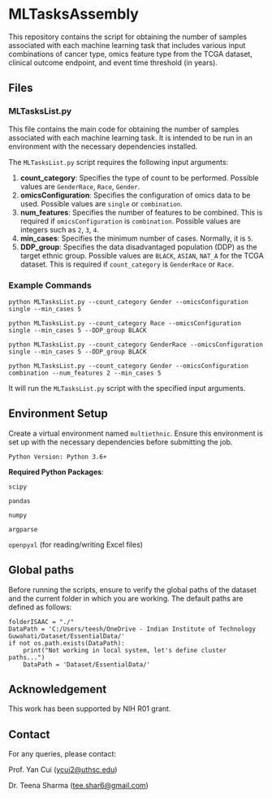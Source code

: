 # MLTasksAssembly

This repository contains the script for obtaining the number of samples associated with each machine learning task that includes various input combinations of cancer type, omics feature type from the TCGA dataset, clinical outcome endpoint, and event time threshold (in years).

## Files

### MLTasksList.py

This file contains the main code for obtaining the number of samples associated with each machine learning task. It is intended to be run in an environment with the necessary dependencies installed.

The `MLTasksList.py` script requires the following input arguments:

1. **count_category**: Specifies the type of count to be performed. Possible values are `GenderRace`, `Race`, `Gender`.
2. **omicsConfiguration**: Specifies the configuration of omics data to be used. Possible values are `single` or `combination`.
3. **num_features**: Specifies the number of features to be combined. This is required if `omicsConfiguration` is `combination`. Possible values are integers such as `2`, `3`, `4`.
4. **min_cases**: Specifies the minimum number of cases. Normally, it is `5`.
5. **DDP_group**: Specifies the data disadvantaged population (DDP) as the target ethnic group. Possible values are `BLACK`, `ASIAN`, `NAT_A` for the TCGA dataset. This is required if `count_category` is `GenderRace` or `Race`.

### Example Commands

    python MLTasksList.py --count_category Gender --omicsConfiguration single --min_cases 5
    
    python MLTasksList.py --count_category Race --omicsConfiguration single --min_cases 5 --DDP_group BLACK
    
    python MLTasksList.py --count_category GenderRace --omicsConfiguration single --min_cases 5 --DDP_group BLACK
    
    python MLTasksList.py --count_category Gender --omicsConfiguration combination --num_features 2 --min_cases 5

It will run the `MLTasksList.py` script with the specified input arguments.


## Environment Setup

Create a virtual environment named `multiethnic`. Ensure this environment is set up with the necessary dependencies before submitting the job.

    Python Version: Python 3.6+

**Required Python Packages**:

`scipy`

`pandas`

`numpy`

`argparse`

`openpyxl` (for reading/writing Excel files)


## Global paths

Before running the scripts, ensure to verify the global paths of the dataset and the current folder in which you are working. The default paths are defined as follows:

    folderISAAC = "./"
    DataPath = 'C:/Users/teesh/OneDrive - Indian Institute of Technology Guwahati/Dataset/EssentialData/'
    if not os.path.exists(DataPath):
        print("Not working in local system, let's define cluster paths...")
        DataPath = 'Dataset/EssentialData/'


## Acknowledgement

This work has been supported by NIH R01 grant.


## Contact

For any queries, please contact:

Prof. Yan Cui (ycui2@uthsc.edu)

Dr. Teena Sharma (tee.shar6@gmail.com)
